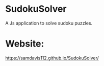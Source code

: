 # SudokuSolver
A Js application to solve sudoku puzzles.

# Website:
https://samdavis112.github.io/SudokuSolver/
